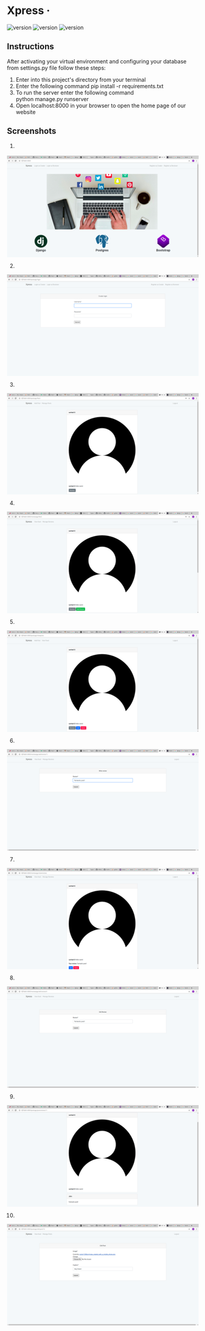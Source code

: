 # Xpress &middot;

![version](https://img.shields.io/badge/Django-092E20?style=for-the-badge&logo=django&logoColor=white)
![version](https://img.shields.io/badge/PostgreSQL-316192?style=for-the-badge&logo=postgresql&logoColor=white)
![version](https://img.shields.io/badge/Bootstrap-563D7C?style=for-the-badge&logo=bootstrap&logoColor=white)

## Instructions
After activating your virtual environment and configuring your database from settings.py file follow these steps:
1. Enter into this project's directory from your terminal
2. Enter the following command
        pip install -r requirements.txt
3. To run the server enter the following command\
        python manage.py runserver
4. Open localhost:8000 in your browser to open the home page of our website

## Screenshots

1. <p align="center">
  <img src="https://github.com/sarthakverma12/Xpress/blob/master/screenshots/ss1.png" align="middle">
   </p>

2. <p align="center">
  <img src="https://github.com/sarthakverma12/Xpress/blob/master/screenshots/ss2.png" align="middle">
   </p>

3. <p align="center">
  <img src="https://github.com/sarthakverma12/Xpress/blob/master/screenshots/ss3.png" align="middle">
   </p>

4. <p align="center">
  <img src="https://github.com/sarthakverma12/Xpress/blob/master/screenshots/ss4.png" align="middle">
   </p>

5. <p align="center">
  <img src="https://github.com/sarthakverma12/Xpress/blob/master/screenshots/ss5.png" align="middle">
   </p>

6. <p align="center">
  <img src="https://github.com/sarthakverma12/Xpress/blob/master/screenshots/ss6.png" align="middle">
   </p>

7. <p align="center">
  <img src="https://github.com/sarthakverma12/Xpress/blob/master/screenshots/ss7.png" align="middle">
   </p>

8. <p align="center">
  <img src="https://github.com/sarthakverma12/Xpress/blob/master/screenshots/ss8.png" align="middle">
   </p>

9. <p align="center">
  <img src="https://github.com/sarthakverma12/Xpress/blob/master/screenshots/ss9.png" align="middle">
   </p>

10. <p align="center">
  <img src="https://github.com/sarthakverma12/Xpress/blob/master/screenshots/ss10.png" align="middle">
   </p>
